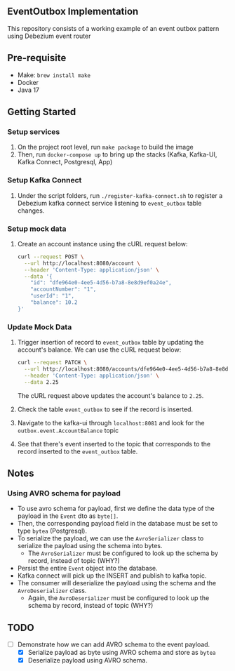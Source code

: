 ## EventOutbox Implementation

This repository consists of a working example of an event outbox pattern using Debezium event router

## Pre-requisite

- Make: `brew install make`
- Docker
- Java 17

## Getting Started

### Setup services

1. On the project root level, run `make package` to build the image
2. Then, run `docker-compose up` to bring up the stacks (Kafka, Kafka-UI, Kafka Connect, Postgresql, App)

### Setup Kafka Connect

1. Under the script folders, run `./register-kafka-connect.sh` to register a Debezium kafka connect service listening
   to `event_outbox` table changes.

### Setup mock data

1. Create an account instance using the cURL request below:

   ```bash
   curl --request POST \
     --url http://localhost:8080/account \
     --header 'Content-Type: application/json' \
     --data '{
       "id": "dfe964e0-4ee5-4d56-b7a8-8e8d9ef0a24e",
       "accountNumber": "1",
       "userId": "1",
       "balance": 10.2
   }'
   ```

### Update Mock Data

1. Trigger insertion of record to `event_outbox` table by updating the account's balance. We can use the cURL request
   below:

    ```bash
    curl --request PATCH \
      --url http://localhost:8080/accounts/dfe964e0-4ee5-4d56-b7a8-8e8d9ef0a24e/balance \
      --header 'Content-Type: application/json' \
      --data 2.25
    ```

   The cURL request above updates the account's balance to `2.25`.

2. Check the table `event_outbox` to see if the record is inserted.
3. Navigate to the kafka-ui through `localhost:8081` and look for the `outbox.event.AccountBalance` topic
4. See that there's event inserted to the topic that corresponds to the record inserted to the `event_outbox` table.

## Notes

### Using AVRO schema for payload

- To use avro schema for payload, first we define the data type of the payload in the `Event` dto as `byte[]`.
- Then, the corresponding payload field in the database must be set to type `bytea` (Postgresql).
- To serialize the payload, we can use the `AvroSerializer` class to serialize the payload using the schema into bytes.
    - The `AvroSerializer` must be configured to look up the schema by record, instead of topic (WHY?)
- Persist the entire `Event` object into the database.
- Kafka connect will pick up the INSERT and publish to kafka topic.
- The consumer will deserialize the payload using the schema and the `AvroDeserializer` class.
    - Again, the `AvroDeserializer` must be configured to look up the schema by record, instead of topic (WHY?)

## TODO

- [ ] Demonstrate how we can add AVRO schema to the event payload.
    - [x] Serialize payload as byte using AVRO schema and store as `bytea`
    - [X] Deserialize payload using AVRO schema.